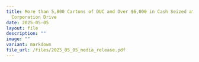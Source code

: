 ```yaml
---
title: More than 5,800 Cartons of DUC and Over $6,000 in Cash Seized at
  Corporation Drive
date: 2025-05-05
layout: file
description: ""
image: ""
variant: markdown
file_url: /files/2025_05_05_media_release.pdf
---
```

